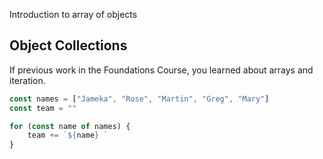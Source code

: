 Introduction to array of objects

## Object Collections

If previous work in the Foundations Course, you learned about arrays and iteration.

```js
const names = ["Jameka", "Rose", "Martin", "Greg", "Mary"]
const team = ""

for (const name of names) {
	team += `${name} `
}
```


<!--stackedit_data:
eyJoaXN0b3J5IjpbMTA0NDc1ODg4OCw3MzA5OTgxMTZdfQ==
-->